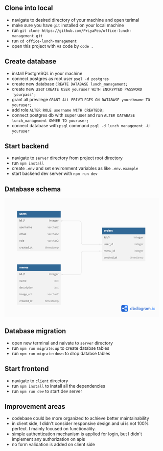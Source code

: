 ## Clone into local

- navigate to desired directory of your machine and open terimal
- make sure you have `git` installed on your local machine
- run `git clone https://github.com/PriyaPeo/office-lunch-management.git`
- run `cd office-lunch-management`
- open this project with vs code by `code .`

## Create database

- install PostgreSQL in your machine
- connect postgres as root user `psql -d postgres`
- create new database `CREATE DATABASE lunch_management;`
- create new user `CREATE USER youruser WITH ENCRYPTED PASSWORD 'yourpass';`
- grant all previlege `GRANT ALL PRIVILEGES ON DATABASE yourdbname TO youruser;`
- add role `ALTER ROLE username WITH CREATEDB;`
- connect postgres db with super user and run `ALTER DATABASE lunch_management OWNER TO youruser;`
- connect database with `psql` command `psql -d lunch_management -U youruser`

## Start backend

- navigate to `server` directory from project root directory
- run `npm install`
- create `.env` and set environment variables as like `.env.example`
- start backend dev server with `npm run dev`

## Database schema

![Database diagram](./db_diagram.png)

## Database migration

- open new terminal and naivate to `server` directory
- run `npm run migrate:up` to create databse tables
- run `npm run migrate:down` to drop databse tables

## Start frontend

- navigate to `client` directory
- run `npm install` to install all the dependencies
- run `npm run dev` to start dev server

## Improvement areas

- codebase could be more organized to achieve better maintainability
- in client side, I didn't consider responsive design and ui is not 100% perfect. I mainly focused on functionality.
- simple authentication mechanism is applied for login, but I didn't implement any authorization on apis
- no form validation is added on client side
